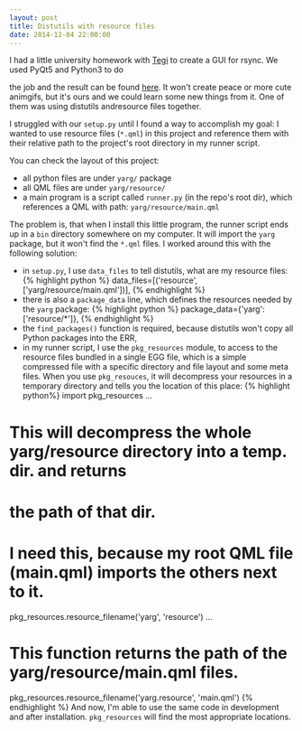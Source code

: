```yaml
---
layout: post
title: Distutils with resource files
date: 2014-12-04 22:00:00
---
```


I had a little university homework with [Tegi](https://github.com/mTatai) to create a GUI for rsync. We used PyQt5 and Python3 to do

the job and the result can be found [here](https://github.com/ihrwein/yarg). It won't create peace or more cute animgifs, but it's ours and we
could learn some new things from it. One of them was using distutils andresource files together.


I struggled with our `setup.py` until I found a way to
accomplish my goal: I wanted to use resource files (`*.qml`)
in this project and reference them with their relative path to
the project's root directory in my runner script.

You can check the layout of this project:
 * all python files are under `yarg/` package
 * all QML files are under `yarg/resource/`
 * a main program is a script called `runner.py` (in the repo's root dir), which references a QML with path: `yarg/resource/main.qml`

The problem is, that when I install this little program, the runner script ends up
in a `bin` directory somewhere on my computer. It will import the `yarg` package,
but it won't find the `*.qml` files. I worked around this with the following solution:
 * in `setup.py`, I use `data_files` to tell distutils, what are my resource files:
{% highlight python  %}
 data_files=[('resource', ['yarg/resource/main.qml'])],
{% endhighlight %}
 * there is also a `package_data` line, which defines the resources needed by the `yarg` package:
{% highlight python  %}
 package_data={'yarg': ['resource/*']},
{% endhighlight %}
 * the `find_packages()` function is required, because distutils won't copy all Python packages into the ERR,
 * in my runner script, I use the `pkg_resources` module, to access to the resource files
  bundled in a single EGG file, which is a simple compressed file with a specific directory and file
  layout and some meta files. When you use `pkg_resouces`, it will decompress your resources in a temporary
  directory and tells you the location of this place:
{% highlight python%}
  import pkg_resources
  ...
  # This will decompress the whole yarg/resource directory into a temp. dir. and returns
  # the path of that dir.
  # I need this, because my root QML file (main.qml) imports the others next to it.
  pkg_resources.resource_filename('yarg', 'resource')
  ...
  # This function returns the path of the yarg/resource/main.qml files.
  pkg_resources.resource_filename('yarg.resource', 'main.qml')
{% endhighlight %}
And now, I'm able to use the same code in development and after installation. `pkg_resources` will
find the most appropriate locations.

